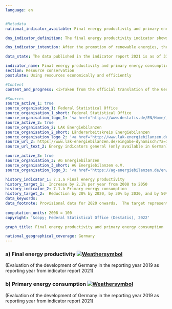 ```yaml
---
language: en    


#Metadata    
national_indicator_available: Final energy productivity and primary energy consumption    

dns_indicator_definition: The final energy productivity indicator shows the trend of value added for each unit of final energy used. “Final energy” refers to the part of the energy that is available as thermal or electrical energy for the manufacture of goods or for use by households.<br><br>The primary energy consumption indicator shows how much energy has been consumed in a country, on the one hand for transformation by the energy industries and on the other hand in industry, households and transport.    

dns_indicator_intention: After the promotion of renewable energies, the reduction of energy consumption through increased energy efficiency is the second pillar of the energy transition. The aim is to achieve a high level of economic output while using as little energy as possible. Energy saving protects the climate and the environment and helps to improve the security of supply and industrial competitiveness.<br><br>According to the German Government’s energy blueprint, final energy productivity is to be increased by 2.1% annually from 2008 to 2050. At the same time, primary energy consumption is to be reduced by 20% from its 2008 level by 2020, 30% by 2030 and 50% by 2050.    

data_state: The data published in the indicator report 2021 is as of 31.12.2020. The data shown on the DNS-Online-Platform is updated regularly, so that more current data may be available online than published in the indicator report 2021.    

indicator_name: Final energy productivity and primary energy consumption    
section: Resource conservation    
postulate: Using resources economically and efficiently    

#Content    
content_and_progress: <i>Taken from the official translation of the German Sustainable Development Strategy</i><br><br>Final energy consumption and primary energy consumption are directly related to one another. Final energy consumption is primary energy consumption less total losses from transformation, flaring and distribution and the statistical difference.<br><br>Primary energy consumption is the sum of domestically extracted primary energy sources, use of stocks and all imported energy sources minus storage, energy exports and marine bunkers. The main basis for the calculation of energy consumption comprises the data on energy balances from the Energy Balance Association (AGEB), which are supplemented with data from other sources.<br><br>Final energy productivity means how much added value accrues from each unit of final energy used. It constitutes a measurement of energy efficiency in the production of goods and in household energy use. However, estimates of energy efficiency in the transformation process (plant efficiency) or in the transmission of energy (elimination of leakages, improved heat insulation, etc.) cannot be directly inferred from the indicator.<br><br>According to provisional findings, final energy productivity in the period from 2008 to 2019 increased by 15.4%, which equates to an average annual increase of about 1.4%. This means that the goal of an annual increase of 2.1% on average up to 2050 is not yet being achieved. In 2019, energy productivity showed a slight year-on-year decline of 0.6 percentage points.<br><br>Primary energy consumption registered a year-on-year decline in 2019. Provisional findings indicate that primary energy consumption fell by 11.1% in the period from 2008 to 2019. Accordingly, if the trend of past years were to remain unchanged, the target value for 2020 would not be achieved.    

#Sources    
source_active_1: true
source_organisation_1: Federal Statistical Office
source_organisation_1_short: Federal Statistical Office
source_organisation_logo_1: '<a href="https://www.destatis.de/EN/Home/_node.html"><img src="https://g205sdgs.github.io/sdg-indicators/public/LogosEn/destatis.png" alt=" Federal Statistical Office" title="Click here to visit the homepage of the organization" style="border: transparent"/></a>'
source_active_2: true
source_organisation_2: LAK Energiebilanzen
source_organisation_2_short: Länderarbeitskreis Energiebilanzen
source_organisation_logo_2: '<a href="http://www.lak-energiebilanzen.de/"><img src="https://g205sdgs.github.io/sdg-indicators/public/LogosEn/lakeb.png" alt=" Länderarbeitskreis Energiebilanzen" title="Click here to visit the homepage of the organization" style="border: transparent"/></a>'
source_url_2: https://www.lak-energiebilanzen.de/eingabe-dynamisch/?a=i100                        
source_url_text_2: Energy indicators general (only available in German)                        

source_active_3: true
source_organisation_3: AG Energiebilanzen
source_organisation_3_short: AG Energiebilanzen e.V.
source_organisation_logo_3: '<a href="https://ag-energiebilanzen.de/en/"><img src="https://g205sdgs.github.io/sdg-indicators/public/LogosEn/ageb.png" alt=" AG Energiebilanzen e.V." title="Click here to visit the homepage of the organization" style="border: transparent"/></a>'    

history_indicator_1: 7.1.a Final energy productivity                    
history_target_1:  Increase by 2.1% per year from 2008 to 2050
history_indicator_2: 7.1.b Primary energy consumption                    
history_target_2:  Reduction by 20% by 2020, by 30% by 2030, and by 50% by 2050, all compared to 2008    
data_keywords:    
data_footnote: Provisional data for 2020 onwards.  The target represents an annual increase of 2.1% in final energy productivity from 2008 to 2050 and a reduction of primary energy consumption by 20% compared to 2008 in 2020, by 30% to 2008 in 2030 or by 50% compared to 2008 in 2050 (energy concept).      
    
computation_units: 2008 = 100    
copyright: '&copy; Federal Statistical Office (Destatis), 2022'    

graph_title: Final energy productivity and primary energy consumption    

national_geographical_coverage: Germany    
---    
```

<div>
  <div class="my-header">
    <h3>a) Final energy productivity
      <a href="https://sustainabledevelopment-deutschland.github.io/en/status/"><img src="https://g205sdgs.github.io/sdg-indicators/public/Wettersymbole/Wolke.png" title="The indicator is 'off track'. Although it is developing in the desired direction, the target will be missed significantly if the development continues." alt="Weathersymbol" />
      </a>
    </h3>
  </div>
  <div class="my-header-note">
    <span> (Evaluation of the development of Germany in the reporting year 2019 as reporting year from indicator report 2021)</span>
  </div>
</div>
<div>
  <div class="my-header">
    <h3>b) Primary energy consumption
      <a href="https://sustainabledevelopment-deutschland.github.io/en/status/"><img src="https://g205sdgs.github.io/sdg-indicators/public/Wettersymbole/Wolke.png" title="The indicator is 'off track'. Although it is developing in the desired direction, the target will be missed significantly if the development continues." alt="Weathersymbol" />
      </a>
    </h3>
  </div>
  <div class="my-header-note">
    <span> (Evaluation of the development of Germany in the reporting year 2019 as reporting year from indicator report 2021)</span>
  </div>
</div>